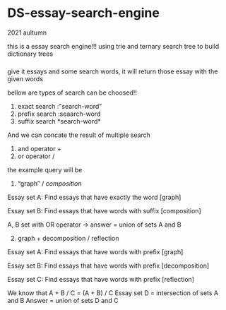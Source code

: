 # DS-essay-search-engine
2021 aultumn

this is a essay search engine!!!
using trie and ternary search tree to build dictionary trees

###
give it essays and some search words, it will return those essay with the given words

bellow are types of search can be choosed!!
1. exact search :"search-word"
2. prefix search :seaarch-word
3. suffix search \*search-word\*

And we can concate the result of multiple search
1. and operator +
2. or operator /


the example query will be 
1. “graph” / *composition*

Essay set A: Find essays that have exactly the word [graph]

Essay set B: Find essays that have words with suffix [composition]

A, B set with OR operator -> answer = union of sets A and B

2. graph + decomposition / reflection

Essay set A: Find essays that have words with prefix [graph]

Essay set B: Find essays that have words with prefix [decomposition]

Essay set C: Find essays that have words with prefix [reflection]

We know that A + B / C = (A + B) / C
Essay set D = intersection of sets A and B
Answer = union of sets D and C
